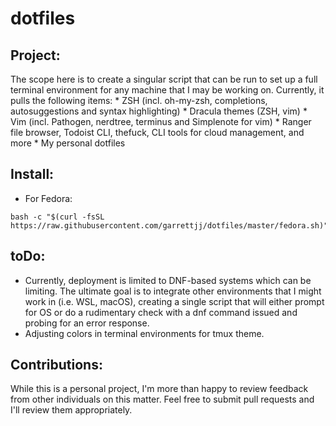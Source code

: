 # dotfiles
## Project:
The scope here is to create a singular script that can be run to set up a full terminal environment for any machine that I may be working on. Currently, it pulls the following items:
	* ZSH (incl. oh-my-zsh, completions, autosuggestions and syntax highlighting)
	* Dracula themes (ZSH, vim)
	* Vim (incl. Pathogen, nerdtree, terminus and Simplenote for vim)
	* Ranger file browser, Todoist CLI, thefuck, CLI tools for cloud management, and more
	* My personal dotfiles

## Install:
* For Fedora:
```
bash -c "$(curl -fsSL https://raw.githubusercontent.com/garrettjj/dotfiles/master/fedora.sh)"
```

## toDo:
* Currently, deployment is limited to DNF-based systems which can be limiting. The ultimate goal is to integrate other environments that I might work in (i.e. WSL, macOS), creating a single script that will either prompt for OS or do a rudimentary check with a dnf command issued and probing for an error response.
* Adjusting colors in terminal environments for tmux theme.

## Contributions:
While this is a personal project, I'm more than happy to review feedback from other individuals on this matter. Feel free to submit pull requests and I'll review them appropriately.

